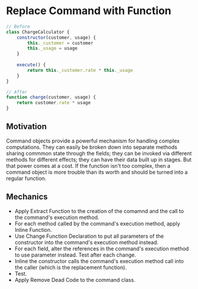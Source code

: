 # Replace Command with Function

```javascript
// Before
class ChargeCalculator {
    constructor(customer, usage) {
        this._customer = customer
        this._usage = usage
    }
    
    execute() {
        return this._customer.rate * this._usage
    }
}

// After
function charge(customer, usage) {
    return customer.rate * usage
}
```

## Motivation

Command objects provide a powerful mechanism for handling complex computations.
They can easily be broken down into separate methods sharing commmon state through the fields;
they can be invoked via different methods for different effects;
they can have their data built up in stages. But that power comes at a cost.
If the function isn't too complex, then a command object is more trouble than its worth and should be turned into a regular function.

## Mechanics

- Apply Extract Function to the creation of the comamnd and the call to the command's execution method.
- For each method called by the command's execution method, apply Inline Function.
- Use Change Function Declaration to put all parameters of the constructor into the command's execution method instead.
- For each field, alter the references in the command's execution method to use parameter instead. Test after each change.
- Inline the constructor calls the command's execution method call into the caller (which is the replacement function).
- Test.
- Apply Remove Dead Code to the command class.